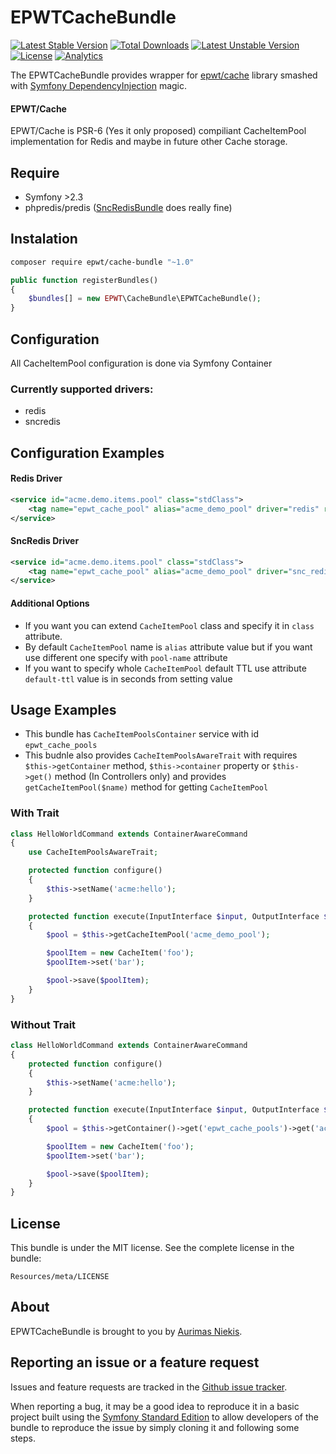 EPWTCacheBundle
===============
[![Latest Stable Version](https://poser.pugx.org/epwt/cache-bundle/v/stable)](https://packagist.org/packages/epwt/cache-bundle) [![Total Downloads](https://poser.pugx.org/epwt/cache-bundle/downloads)](https://packagist.org/packages/epwt/cache-bundle) [![Latest Unstable Version](https://poser.pugx.org/epwt/cache-bundle/v/unstable)](https://packagist.org/packages/epwt/cache-bundle) [![License](https://poser.pugx.org/epwt/cache-bundle/license)](https://packagist.org/packages/epwt/cache-bundle)
[![Analytics](https://ga-beacon.appspot.com/UA-62340336-1/gcds/epwt-cache)](https://github.com/igrigorik/ga-beacon) 


The EPWTCacheBundle provides wrapper for [epwt/cache](https://github.com/gcds/epwt-cache) library smashed with [Symfony DependencyInjection](https://github.com/symfony/DependencyInjection) magic.

#### EPWT/Cache

EPWT/Cache is PSR-6 (Yes it only proposed) compiliant CacheItemPool implementation for Redis and maybe in future other Cache storage.

## Require

 * Symfony >2.3
 * phpredis/predis ([SncRedisBundle](https://github.com/snc/SncRedisBundle) does really fine)
 
## Instalation

```bash
composer require epwt/cache-bundle "~1.0"
``` 

```php
public function registerBundles()
{
	$bundles[] = new EPWT\CacheBundle\EPWTCacheBundle();
}
```
 
## Configuration

All CacheItemPool configuration is done via Symfony Container

### Currently supported drivers:

 * redis
 * sncredis
 
## Configuration Examples

#### Redis Driver

```xml
<service id="acme.demo.items.pool" class="stdClass">
    <tag name="epwt_cache_pool" alias="acme_demo_pool" driver="redis" redis-id="acme.demo.redis"/>
</service>
```

#### SncRedis Driver

```xml
<service id="acme.demo.items.pool" class="stdClass">
    <tag name="epwt_cache_pool" alias="acme_demo_pool" driver="snc_redis" sncredis-client="default"/>
</service>
```

#### Additional Options

* If you want you can extend `CacheItemPool` class and specify it in `class` attribute.
* By default `CacheItemPool` name is `alias` attribute value but if you want use different one specify with `pool-name` attribute
* If you want to specify whole `CacheItemPool` default TTL use attribute `default-ttl` value is in seconds from setting value


## Usage Examples

* This bundle has `CacheItemPoolsContainer` service with id `epwt_cache_pools`
* This budnle also provides `CacheItemPoolsAwareTrait` with requires `$this->getContainer` method, `$this->container` property or `$this->get()` method (In Controllers only) and provides `getCacheItemPool($name)` method for getting `CacheItemPool`

### With Trait

```php
class HelloWorldCommand extends ContainerAwareCommand
{
    use CacheItemPoolsAwareTrait;

    protected function configure()
    {
        $this->setName('acme:hello');
    }

    protected function execute(InputInterface $input, OutputInterface $output)
    {
        $pool = $this->getCacheItemPool('acme_demo_pool');

        $poolItem = new CacheItem('foo');
        $poolItem->set('bar');

        $pool->save($poolItem);
    }
}
```

### Without Trait

```php
class HelloWorldCommand extends ContainerAwareCommand
{
    protected function configure()
    {
        $this->setName('acme:hello');
    }

    protected function execute(InputInterface $input, OutputInterface $output)
    {
        $pool = $this->getContainer()->get('epwt_cache_pools')->get('acme_demo_pool');

        $poolItem = new CacheItem('foo');
        $poolItem->set('bar');

        $pool->save($poolItem);
    }
}

```

License
-------

This bundle is under the MIT license. See the complete license in the bundle:

    Resources/meta/LICENSE

About
-----

EPWTCacheBundle is brought to you by [Aurimas Niekis](https://github.com/gcds).

Reporting an issue or a feature request
---------------------------------------

Issues and feature requests are tracked in the [Github issue tracker](https://github.com/gcds/epwt-cache-bundle/issues).

When reporting a bug, it may be a good idea to reproduce it in a basic project
built using the [Symfony Standard Edition](https://github.com/symfony/symfony-standard)
to allow developers of the bundle to reproduce the issue by simply cloning it
and following some steps.
